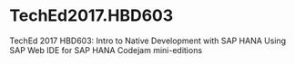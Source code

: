 # TechEd2017.HBD603
TechEd 2017 HBD603: Intro to Native Development with SAP HANA Using SAP Web IDE for SAP HANA Codejam mini-editions

